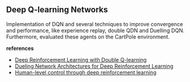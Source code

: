 ## Deep Q-learning Networks

Implementation of DQN and several techniques to improve convergence and performance, like experience replay, double QDN and Duelling DQN. Furthermore, evaluated these agents on the CartPole environment. 

**references**
- [Deep Reinforcement Learning with Double Q-learning](https://arxiv.org/abs/1509.06461)
- [Dueling Network Architectures for Deep Reinforcement Learning](https://arxiv.org/abs/1511.06581)
- [Human-level control through deep reinforcement learning](https://www.nature.com/articles/nature14236)